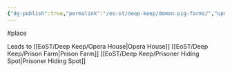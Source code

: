 ```yaml
---
{"dg-publish":true,"permalink":"/eo-st/deep-keep/demon-pig-farms/","updated":"2025-06-22T15:06:20.788-04:00"}
---
```


 

 

#place 

<script src="https://giscus.app/client.js"
        data-repo="MisterCheesy/first-portal"
        data-repo-id="R_kgDOO4QXMg"
        data-category="General"
        data-category-id="DIC_kwDOO4QXMs4Cr2m0"
        data-mapping="pathname"
        data-strict="0"
        data-reactions-enabled="1"
        data-emit-metadata="0"
        data-input-position="top"
        data-theme="dark"
        data-lang="en"
        crossorigin="anonymous"
        async>
</script>


Leads to [[EoST/Deep Keep/Opera House\|Opera House]] [[EoST/Deep Keep/Prison Farm\|Prison Farm]] [[EoST/Deep Keep/Prisoner Hiding Spot\|Prisoner Hiding Spot]]
